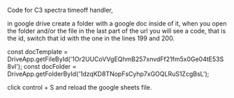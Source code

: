 Code for C3 spectra timeoff handler, 

in google drive create a folder with a google doc inside of it, when you open the folder and/or the file in the last part of the url you will see a code, that is the id, switch that id with the one in the lines 199 and 200.

 const docTemplate = DriveApp.getFileById('1Or2UUCoVVgEQhmB257xnvdFf21fm5x0Ge04tE53S8vI');
 const docFolder = DriveApp.getFolderById('1dzqKD8TNopFsCyhp7xGOQLRuS1ZcgBsL');


click control + S and reload the google sheets file.